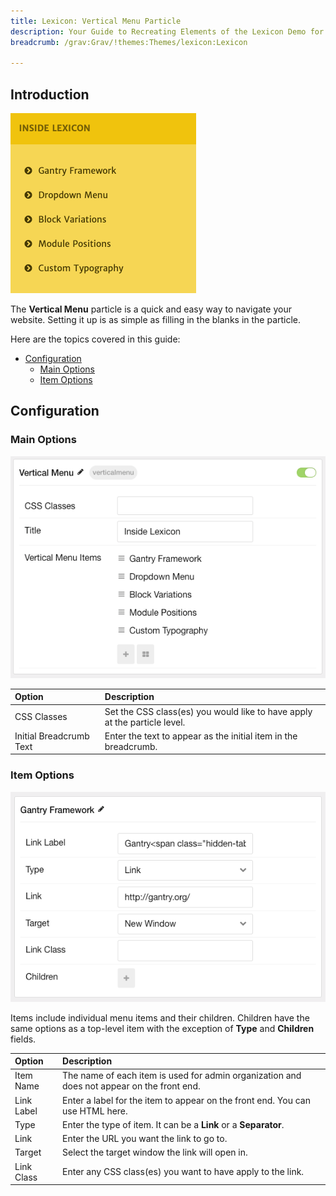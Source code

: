 ```yaml
---
title: Lexicon: Vertical Menu Particle
description: Your Guide to Recreating Elements of the Lexicon Demo for Grav
breadcrumb: /grav:Grav/!themes:Themes/lexicon:Lexicon

---
```


## Introduction

![](assets/particle_verticalmenu1.png)

The **Vertical Menu** particle is a quick and easy way to navigate your website. Setting it up is as simple as filling in the blanks in the particle.

Here are the topics covered in this guide:

* [Configuration](#configuration)
    - [Main Options](#main-options)
    - [Item Options](#item-options)

## Configuration

### Main Options 

![](assets/particle_verticalmenu2.png)

| Option                  | Description                                                               |
| :-----                  | :-----                                                                    |
| CSS Classes             | Set the CSS class(es) you would like to have apply at the particle level. |
| Initial Breadcrumb Text | Enter the text to appear as the initial item in the breadcrumb.           |

### Item Options

![](assets/particle_verticalmenu3.png)

Items include individual menu items and their children. Children have the same options as a top-level item with the exception of **Type** and **Children** fields.

| Option     | Description                                                                                |
| :-----     | :-----                                                                                     |
| Item Name  | The name of each item is used for admin organization and does not appear on the front end. |
| Link Label | Enter a label for the item to appear on the front end. You can use HTML here.              |
| Type       | Enter the type of item. It can be a **Link** or a **Separator**.                           |
| Link       | Enter the URL you want the link to go to.                                                  |
| Target     | Select the target window the link will open in.                                            |
| Link Class | Enter any CSS class(es) you want to have apply to the link.                                |